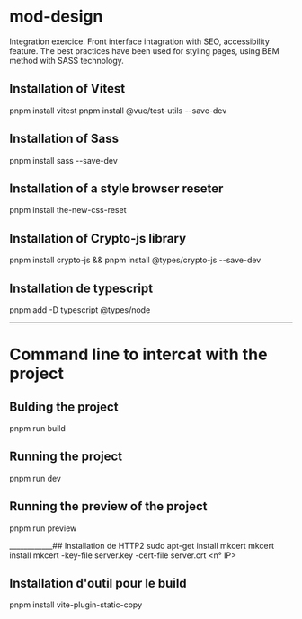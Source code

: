 # mod-design
Integration exercice. Front interface intagration with SEO, accessibility feature. The best practices have been used for styling pages, using BEM method with SASS technology.


## Installation of Vitest
pnpm install vitest
pnpm install @vue/test-utils --save-dev
## Installation of Sass
pnpm install sass --save-dev
## Installation of a style browser reseter
pnpm install the-new-css-reset
## Installation of Crypto-js library
pnpm install crypto-js && pnpm install @types/crypto-js --save-dev
## Installation de typescript
pnpm add -D typescript @types/node

___________________
# Command line to intercat with the project
## Bulding the project
pnpm run build
## Running the project
pnpm run dev
## Running the preview of the project
pnpm run preview

____________## Installation de HTTP2
sudo apt-get install mkcert
mkcert install
mkcert -key-file server.key -cert-file server.crt <n° IP>

## Installation d'outil pour le build
pnpm install vite-plugin-static-copy
